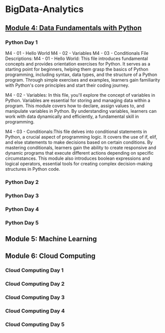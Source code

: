# BigData-Analytics
## [Module 4: Data Fundamentals with Python](https://github.com/tangybluff/BigData-Analytics/tree/917b849b28514453042cae5e526ff001ca087918/M4%20-%20Data%20Fundamentals%20with%20Python)

### Python Day 1

M4 - 01 - Hello World
M4 - 02 - Variables
M4 - 03 - Conditionals
File Descriptions: M4 - 01 - Hello World: This file introduces fundamental concepts and provides orientation exercises for Python. It serves as a starting point for beginners, helping them grasp the basics of Python programming, including syntax, data types, and the structure of a Python program. Through simple exercises and examples, learners gain familiarity with Python's core principles and start their coding journey.

M4 - 02 - Variables: In this file, you'll explore the concept of variables in Python. Variables are essential for storing and managing data within a program. This module covers how to declare, assign values to, and manipulate variables in Python. By understanding variables, learners can work with data dynamically and efficiently, a fundamental skill in programming.

M4 - 03 - Conditionals:This file delves into conditional statements in Python, a crucial aspect of programming logic. It covers the use of if, elif, and else statements to make decisions based on certain conditions. By mastering conditionals, learners gain the ability to create responsive and dynamic programs that execute different actions depending on specific circumstances. This module also introduces boolean expressions and logical operators, essential tools for creating complex decision-making structures in Python code.

### Python Day 2

### Python Day 3

### Python Day 4

### Python Day 5


## Module 5: Machine Learning



## Module 6: Cloud Computing

### Cloud Computing Day 1

### Cloud Computing Day 2

### Cloud Computing Day 3

### Cloud Computing Day 4

### Cloud Computing Day 5
